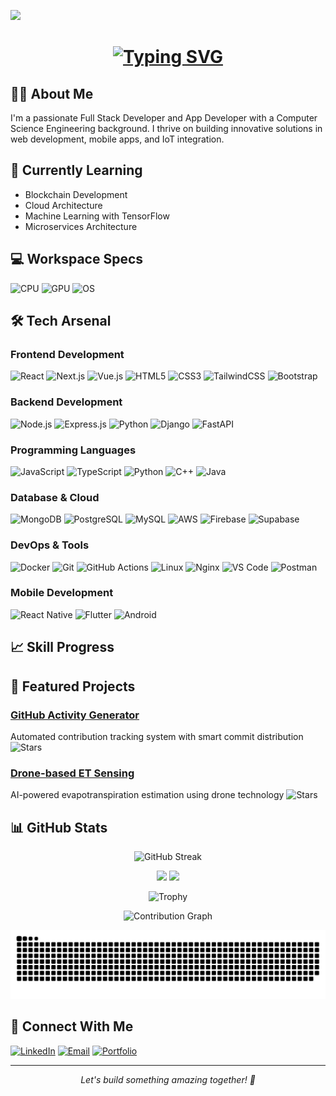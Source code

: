 [![](https://visitcount.itsvg.in/api?id=pranshu&label=Profile%20Views&color=1&icon=5&pretty=true)](https://visitcount.itsvg.in)

<h1 align="center">
  <a href="https://git.io/typing-svg">
    <img src="https://readme-typing-svg.herokuapp.com?font=Fira+Code&weight=600&size=30&pause=1000&color=F7F7F7&width=435&lines=Hi+I'm+Pranshu+Chourasia;Full+Stack+Developer;Open+Source+Contributor;Tech+Enthusiast" alt="Typing SVG" />
  </a>
</h1>

## 👨‍💻 About Me
I'm a passionate Full Stack Developer and App Developer with a Computer Science Engineering background. I thrive on building innovative solutions in web development, mobile apps, and IoT integration.

## 🌱 Currently Learning
- Blockchain Development
- Cloud Architecture
- Machine Learning with TensorFlow
- Microservices Architecture

## 💻 Workspace Specs
![CPU](https://img.shields.io/badge/Intel-Core_i7_12th-0071C5?style=flat&logo=intel&logoColor=white)
![GPU](https://img.shields.io/badge/NVIDIA-RTX_3060-76B900?style=flat&logo=nvidia&logoColor=white)
![OS](https://img.shields.io/badge/Linux-Ubuntu-E95420?style=flat&logo=ubuntu&logoColor=white)

## 🛠️ Tech Arsenal

### Frontend Development
![React](https://img.shields.io/badge/-React-61DAFB?style=flat&logo=react&logoColor=black)
![Next.js](https://img.shields.io/badge/-Next.js-000000?style=flat&logo=next.js&logoColor=white)
![Vue.js](https://img.shields.io/badge/-Vue.js-4FC08D?style=flat&logo=vue.js&logoColor=white)
![HTML5](https://img.shields.io/badge/-HTML5-E34F26?style=flat&logo=html5&logoColor=white)
![CSS3](https://img.shields.io/badge/-CSS3-1572B6?style=flat&logo=css3&logoColor=white)
![TailwindCSS](https://img.shields.io/badge/-TailwindCSS-38B2AC?style=flat&logo=tailwind-css&logoColor=white)
![Bootstrap](https://img.shields.io/badge/-Bootstrap-7952B3?style=flat&logo=bootstrap&logoColor=white)

### Backend Development
![Node.js](https://img.shields.io/badge/-Node.js-339933?style=flat&logo=node.js&logoColor=white)
![Express.js](https://img.shields.io/badge/-Express.js-000000?style=flat&logo=express&logoColor=white)
![Python](https://img.shields.io/badge/-Python-3776AB?style=flat&logo=Python&logoColor=white)
![Django](https://img.shields.io/badge/-Django-092E20?style=flat&logo=django&logoColor=white)
![FastAPI](https://img.shields.io/badge/-FastAPI-009688?style=flat&logo=fastapi&logoColor=white)

### Programming Languages
![JavaScript](https://img.shields.io/badge/-JavaScript-F7DF1E?style=flat&logo=JavaScript&logoColor=black)
![TypeScript](https://img.shields.io/badge/-TypeScript-3178C6?style=flat&logo=typescript&logoColor=white)
![Python](https://img.shields.io/badge/-Python-3776AB?style=flat&logo=Python&logoColor=white)
![C++](https://img.shields.io/badge/-C++-00599C?style=flat&logo=c%2B%2B&logoColor=white)
![Java](https://img.shields.io/badge/-Java-007396?style=flat&logo=java&logoColor=white)

### Database & Cloud
![MongoDB](https://img.shields.io/badge/-MongoDB-47A248?style=flat&logo=mongodb&logoColor=white)
![PostgreSQL](https://img.shields.io/badge/-PostgreSQL-336791?style=flat&logo=postgresql&logoColor=white)
![MySQL](https://img.shields.io/badge/-MySQL-4479A1?style=flat&logo=mysql&logoColor=white)
![AWS](https://img.shields.io/badge/-AWS-232F3E?style=flat&logo=amazon-aws&logoColor=white)
![Firebase](https://img.shields.io/badge/-Firebase-FFCA28?style=flat&logo=firebase&logoColor=black)
![Supabase](https://img.shields.io/badge/-Supabase-3ECF8E?style=flat&logo=supabase&logoColor=white)

### DevOps & Tools
![Docker](https://img.shields.io/badge/-Docker-2496ED?style=flat&logo=docker&logoColor=white)
![Git](https://img.shields.io/badge/-Git-F05032?style=flat&logo=git&logoColor=white)
![GitHub Actions](https://img.shields.io/badge/-GitHub_Actions-2088FF?style=flat&logo=github-actions&logoColor=white)
![Linux](https://img.shields.io/badge/-Linux-FCC624?style=flat&logo=linux&logoColor=black)
![Nginx](https://img.shields.io/badge/-Nginx-009639?style=flat&logo=nginx&logoColor=white)
![VS Code](https://img.shields.io/badge/-VS%20Code-007ACC?style=flat&logo=visual-studio-code&logoColor=white)
![Postman](https://img.shields.io/badge/-Postman-FF6C37?style=flat&logo=postman&logoColor=white)

### Mobile Development
![React Native](https://img.shields.io/badge/-React_Native-61DAFB?style=flat&logo=react&logoColor=black)
![Flutter](https://img.shields.io/badge/-Flutter-02569B?style=flat&logo=flutter&logoColor=white)
![Android](https://img.shields.io/badge/-Android-3DDC84?style=flat&logo=android&logoColor=white)

## 📈 Skill Progress

## 🚀 Featured Projects

### [GitHub Activity Generator](https://github.com/anshc022/github-activity-generator)
Automated contribution tracking system with smart commit distribution
![Stars](https://img.shields.io/github/stars/anshc022/github-activity-generator?style=social)

### [Drone-based ET Sensing](https://github.com/anshc022/drone-et-sensing)
AI-powered evapotranspiration estimation using drone technology
![Stars](https://img.shields.io/github/stars/anshc022/drone-et-sensing?style=social)

## 📊 GitHub Stats
<p align="center">
  <img src="https://github-readme-streak-stats.herokuapp.com/?user=anshc022&theme=dark" alt="GitHub Streak"/>
</p>

<p align="center">
  <img height="180em" src="https://github-readme-stats.vercel.app/api?username=anshc022&show_icons=true&theme=dark"/>
  <img height="180em" src="https://github-readme-stats.vercel.app/api/top-langs/?username=anshc022&layout=compact&theme=dark"/>
</p>

<p align="center">
  <img src="https://github-profile-trophy.vercel.app/?username=anshc022&theme=darkhub&no-frame=true&row=1" alt="Trophy"/>
</p>

<p align="center">
  <img src="https://github-readme-activity-graph.vercel.app/graph?username=anshc022&theme=react-dark&hide_border=true&custom_title=Contribution%20Graph" alt="Contribution Graph"/>
</p>

<p align="center">
  <img src="https://raw.githubusercontent.com/Platane/snk/output/github-contribution-grid-snake.svg" alt="Snake animation"/>
</p>

## 🤝 Connect With Me
[![LinkedIn](https://img.shields.io/badge/-LinkedIn-0077B5?style=flat&logo=LinkedIn&logoColor=white)](https://linkedin.com/in/yourprofile)
[![Email](https://img.shields.io/badge/-Email-D14836?style=flat&logo=Gmail&logoColor=white)](mailto:your-email@example.com)
[![Portfolio](https://img.shields.io/badge/-Portfolio-000000?style=flat&logo=About.me&logoColor=white)](https://pranshu-next-js.vercel.app/)

---
<p align="center">
  <i>Let's build something amazing together! 🚀</i>
</p>
